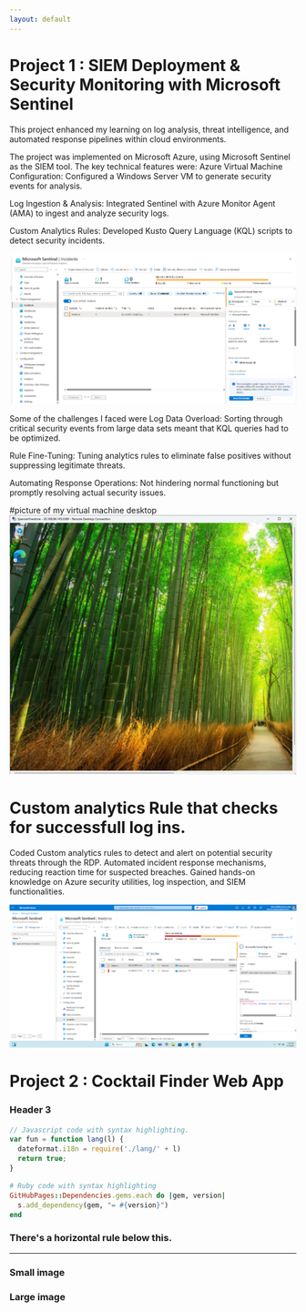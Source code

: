 ```yaml
---
layout: default
---
```


# Project 1 : SIEM Deployment & Security Monitoring with Microsoft Sentinel

This project enhanced my learning on log analysis, threat intelligence, and automated response pipelines within cloud environments. 

The project was implemented on Microsoft Azure, using Microsoft Sentinel as the SIEM tool. The key technical features were: Azure Virtual Machine Configuration: Configured a Windows Server VM to generate security events for analysis.

Log Ingestion & Analysis: Integrated Sentinel with Azure Monitor Agent (AMA) to ingest and analyze security logs. 

Custom Analytics Rules: Developed Kusto Query Language (KQL) scripts to detect security incidents. 

![Branching](Screenshot%202025-04-01%20191149.png)


Some of the challenges I faced were Log Data Overload: Sorting through critical security events from large data sets meant that KQL queries had to be optimized.

Rule Fine-Tuning: Tuning analytics rules to eliminate false positives without suppressing legitimate threats.

Automating Response Operations: Not hindering normal functioning but promptly resolving actual security issues.


#picture of my virtual machine desktop
![Octocat](Screenshot%202025-04-01%20192149.png)



# Custom analytics Rule that checks for successfull log ins.
Coded Custom analytics rules to detect and alert on potential security threats through the RDP. 
Automated incident response mechanisms, reducing reaction time for suspected breaches.
Gained hands-on knowledge on Azure security utilities, log inspection, and SIEM functionalities.

![ocotoat](Screenshot%202025-04-01%20191106.png)



# Project 2 : Cocktail Finder Web App

### Header 3

```js
// Javascript code with syntax highlighting.
var fun = function lang(l) {
  dateformat.i18n = require('./lang/' + l)
  return true;
}
```

```ruby
# Ruby code with syntax highlighting
GitHubPages::Dependencies.gems.each do |gem, version|
  s.add_dependency(gem, "= #{version}")
end
```


### There's a horizontal rule below this.

* * *



### Small image



### Large image








